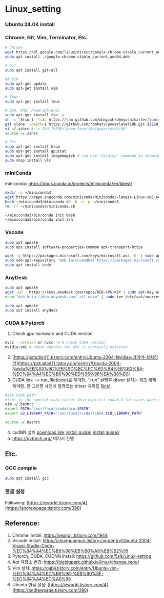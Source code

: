 Linux_setting
=============

   
### Ubuntu 24.04 install

   
### Chrome, Git, Vim, Terminator, Etc.
  ```bash
  # Chrome
  wget https://dl.google.com/linux/direct/google-chrome-stable_current_amd64.deb
  sudo apt install ./google-chrome-stable_current_amd64.deb

  # Git
  sudo apt install git-all

  ## Vim
  sudo apt-get update
  sudo apt-get install vim

  # Tmux
  sudo apt-get install tmux

  # ZSH, OMZ, Power10klevel
  sudo apt-get install zsh -y
  sh -c "$(curl -fsSL https://raw.github.com/ohmyzsh/ohmyzsh/master/tools/install.sh)"
  git clone --depth=1 https://github.com/romkatv/powerlevel10k.git ${ZSH_CUSTOM:-~/.oh-my-zsh/custom}/themes/powerlevel10k
  vi ~/.zshrc # -> ZSH_THEME="powerlevel10k/powerlevel10k"
  source ~/.zshrc

  # Etc.
  sudo apt-get install htop
  sudo apt-get install gpustat
  sudo apt-get install imagemagick # can use 'display' command in terminal to view image
  sudo snap install vlc
  ```
   

### miniConda
miniconda: https://docs.conda.io/projects/miniconda/en/latest/
  ```bash
  mkdir -p ~/miniconda3
  wget https://repo.anaconda.com/miniconda/Miniconda3-latest-Linux-x86_64.sh -O ~/miniconda3/miniconda.sh
  bash ~/miniconda3/miniconda.sh -b -u -p ~/miniconda3
  rm -rf ~/miniconda3/miniconda.sh
  ```
  
  ```bash
  ~/miniconda3/bin/conda init bash
  ~/miniconda3/bin/conda init zsh
  ```
   

### Vscode
  ```bash
  sudo apt update
  sudo apt install software-properties-common apt-transport-https
  ```
  ```bash
  wget -q https://packages.microsoft.com/keys/microsoft.asc -O- | sudo apt-key add -
  sudo add-apt-repository "deb [arch=amd64] https://packages.microsoft.com/repos/vscode stable main"
  sudo apt install code
  ```
   

### AnyDesk
  ```bash
  sudo apt update
  wget -qO - https://keys.anydesk.com/repos/DEB-GPG-KEY | sudo apt-key add -
  echo "deb http://deb.anydesk.com/ all main" | sudo tee /etc/apt/sources.list.d/anydesk-stable.list
  
  sudo apt update
  sudo apt install anydesk
  ```

   
### CUDA & Pytorch
   1. Check gpu hardware and CUDA version

  ```bash
  nvcc --version or nvcc -V # check CUDA version
  nvidia-smi # check whether the GPU is correctly detected
  ```

   2. [https://pstudio411.tistory.com/entry/Ubuntu-2004-Nvidia드라이버-설치하기](https://pstudio411.tistory.com/entry/Ubuntu-2004-Nvidia%EB%93%9C%EB%9D%BC%EC%9D%B4%EB%B2%84-%EC%84%A4%EC%B9%98%ED%95%98%EA%B8%B0)
   3. CUDA [link](https://developer.nvidia.com/cuda-toolkit-archive) --> run_file(local)로 해야함. ".run" 실행후 driver 설치는 체크 해제해야함. 안 그러면 사전에 깔려있는 driver 지워짐 [[link](https://velog.io/@seok990301/Nvidia-driver-cuda-%EB%B2%84%EC%A0%84)]

  ```bash
  #set CUDA path 
  #(set to the symlink cuda rather than explicit cudaX.X for cases when you use multiple CUDA version)
  vim ~/.bashrc
  export PATH="/usr/local/cuda/bin:$PATH"
  export LD_LIBRARY_PATH="/usr/local/cuda/lib64:$LD_LIBRARY_PATH"
  
  source ~/.bashrc
  ```

  4. cudNN 설치
  [download link](https://developer.nvidia.com/rdp/cudnn-archive) [install guide1](https://docs.nvidia.com/deeplearning/cudnn/install-guide/index.html) [install guide2](https://kyumdoctor.co.kr/30)
  5. https://pytorch.org/ 여기서 진행
   
   
## Etc.

### GCC compile
  ```bash
  sudo apt install gcc
  ```
  
### 한글 설정
  Following: [https://ieworld.tistory.com/4](https://andrewpage.tistory.com/390)


## Reference: 
1. Chrome install: https://jjeongil.tistory.com/1944
2. Vscode install: https://chunggaeguri.tistory.com/entry/Ubuntu-2004-Visual-Studio-Code-%EC%84%A4%EC%B9%98%EB%B0%A9%EB%B2%95
3. Pytorch, CUDA, CUDNN install: https://github.com/5sik/Linux-setting
4. Apt 저장소 변경: https://bigbigpark.github.io/linux/change_repo/
5. Vim 설치: https://gabii.tistory.com/entry/Ubuntu-vim-%EC%84%A4%EC%B9%98-%EB%B0%8F-%EC%84%A4%EC%A0%95
6. Ubuntu 한글 설정: [https://ieworld.tistory.com/4](https://andrewpage.tistory.com/390)

